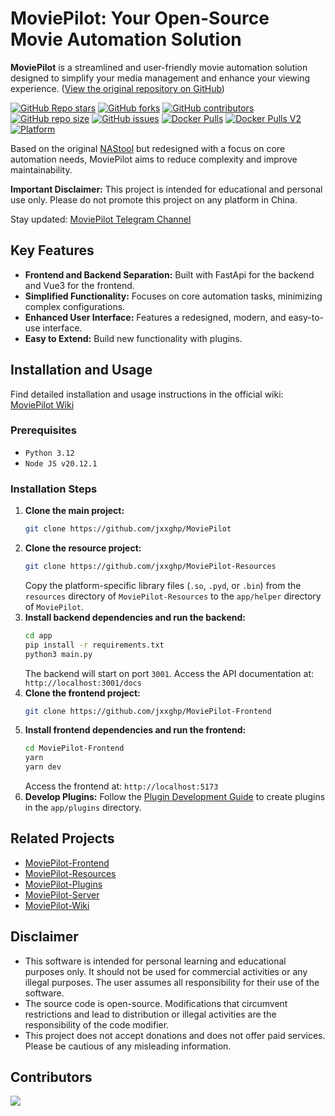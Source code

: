 # MoviePilot: Your Open-Source Movie Automation Solution

**MoviePilot** is a streamlined and user-friendly movie automation solution designed to simplify your media management and enhance your viewing experience. ([View the original repository on GitHub](https://github.com/jxxghp/MoviePilot))

[![GitHub Repo stars](https://img.shields.io/github/stars/jxxghp/MoviePilot?style=for-the-badge)](https://github.com/jxxghp/MoviePilot)
[![GitHub forks](https://img.shields.io/github/forks/jxxghp/MoviePilot?style=for-the-badge)](https://github.com/jxxghp/MoviePilot)
[![GitHub contributors](https://img.shields.io/github/contributors/jxxghp/MoviePilot?style=for-the-badge)](https://github.com/jxxghp/MoviePilot)
[![GitHub repo size](https://img.shields.io/github/repo-size/jxxghp/MoviePilot?style=for-the-badge)](https://github.com/jxxghp/MoviePilot)
[![GitHub issues](https://img.shields.io/github/issues/jxxghp/MoviePilot?style=for-the-badge)](https://github.com/jxxghp/MoviePilot)
[![Docker Pulls](https://img.shields.io/docker/pulls/jxxghp/moviepilot?style=for-the-badge)](https://hub.docker.com/repository/docker/jxxghp/moviepilot)
[![Docker Pulls V2](https://img.shields.io/docker/pulls/jxxghp/moviepilot-v2?style=for-the-badge)](https://hub.docker.com/repository/docker/jxxghp/moviepilot-v2)
[![Platform](https://img.shields.io/badge/platform-Windows%20%7C%20Linux%20%7C%20Synology-blue?style=for-the-badge)](https://github.com/jxxghp/MoviePilot)

Based on the original [NAStool](https://github.com/NAStool/nas-tools) but redesigned with a focus on core automation needs, MoviePilot aims to reduce complexity and improve maintainability.

**Important Disclaimer:** This project is intended for educational and personal use only.  Please do not promote this project on any platform in China.

Stay updated: [MoviePilot Telegram Channel](https://t.me/moviepilot_channel)

## Key Features

*   **Frontend and Backend Separation:** Built with FastApi for the backend and Vue3 for the frontend.
*   **Simplified Functionality:** Focuses on core automation tasks, minimizing complex configurations.
*   **Enhanced User Interface:** Features a redesigned, modern, and easy-to-use interface.
*   **Easy to Extend:** Build new functionality with plugins.

## Installation and Usage

Find detailed installation and usage instructions in the official wiki: [MoviePilot Wiki](https://wiki.movie-pilot.org)

### Prerequisites

*   `Python 3.12`
*   `Node JS v20.12.1`

### Installation Steps

1.  **Clone the main project:**
    ```bash
    git clone https://github.com/jxxghp/MoviePilot
    ```
2.  **Clone the resource project:**
    ```bash
    git clone https://github.com/jxxghp/MoviePilot-Resources
    ```
    Copy the platform-specific library files (`.so`, `.pyd`, or `.bin`) from the `resources` directory of `MoviePilot-Resources` to the `app/helper` directory of `MoviePilot`.
3.  **Install backend dependencies and run the backend:**
    ```bash
    cd app
    pip install -r requirements.txt
    python3 main.py
    ```
    The backend will start on port `3001`.  Access the API documentation at: `http://localhost:3001/docs`
4.  **Clone the frontend project:**
    ```bash
    git clone https://github.com/jxxghp/MoviePilot-Frontend
    ```
5.  **Install frontend dependencies and run the frontend:**
    ```bash
    cd MoviePilot-Frontend
    yarn
    yarn dev
    ```
    Access the frontend at: `http://localhost:5173`
6.  **Develop Plugins:**  Follow the [Plugin Development Guide](https://wiki.movie-pilot.org/zh/plugindev) to create plugins in the `app/plugins` directory.

## Related Projects

*   [MoviePilot-Frontend](https://github.com/jxxghp/MoviePilot-Frontend)
*   [MoviePilot-Resources](https://github.com/jxxghp/MoviePilot-Resources)
*   [MoviePilot-Plugins](https://github.com/jxxghp/MoviePilot-Plugins)
*   [MoviePilot-Server](https://github.com/jxxghp/MoviePilot-Server)
*   [MoviePilot-Wiki](https://github.com/jxxghp/MoviePilot-Wiki)

## Disclaimer

*   This software is intended for personal learning and educational purposes only.  It should not be used for commercial activities or any illegal purposes. The user assumes all responsibility for their use of the software.
*   The source code is open-source. Modifications that circumvent restrictions and lead to distribution or illegal activities are the responsibility of the code modifier.
*   This project does not accept donations and does not offer paid services.  Please be cautious of any misleading information.

## Contributors

<a href="https://github.com/jxxghp/MoviePilot/graphs/contributors">
  <img src="https://contrib.rocks/image?repo=jxxghp/MoviePilot" />
</a>